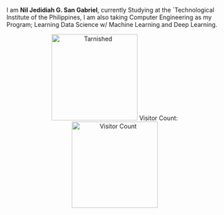 I am **Nil Jedidiah G. San Gabriel**, currently Studying at the `Technological Institute of the Philippines, I am also taking Computer Engineering as my Program; Learning Data Science w/ Machine Learning and Deep Learning.

<p align="center">
    <img width="200" src="https://art.pixilart.com/a676b07b4f05a68.gif" alt="Tarnished">
    Visitor Count:
    <br><img width="200" src="https://profile-counter.glitch.me/{HuuuWasabe}/count.svg" alt="Visitor Count">
</p>

